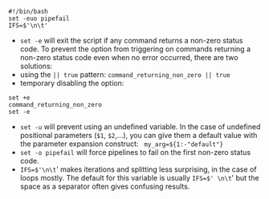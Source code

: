 ```
#!/bin/bash
set -euo pipefail
IFS=$'\n\t'
```

* `set -e` will exit the script if any command returns a non-zero status code. To prevent the option from triggering on commands returning a non-zero status code even when no error occurred, there are two solutions:
* using the `|| true` pattern: `command_returning_non_zero || true`
* temporary disabling the option:

```
set +e
command_returning_non_zero
set -e
```

* `set -u` will prevent using an undefined variable. In the case of undefined positional parameters (`$1`, `$2`,…), you can give them a default value with the parameter expansion construct: ` my_arg=${1:-"default"}`
* `set -o pipefail` will force pipelines to fail on the first non-zero status code.
* `IFS=$'\n\t`' makes iterations and splitting less surprising, in the case of loops mostly. The default for this variable is usually `IFS=$' \n\t`' but the space as a separator often gives confusing results.
